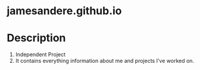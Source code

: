 # jamesandere.github.io
# Description 
1. Independent Project
2. It contains everything information about me and projects I've worked on.
